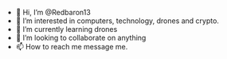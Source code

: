 - 👋 Hi, I’m @Redbaron13
- 👀 I’m interested in computers, technology, drones and crypto. 
- 🌱 I’m currently learning drones 
- 💞️ I’m looking to collaborate on anything 
- 📫 How to reach me message me.

<!---
Redbaron13/Redbaron13 is a ✨ special ✨ repository because its `README.md` (this file) appears on your GitHub profile.
You can click the Preview link to take a look at your changes.
--->
